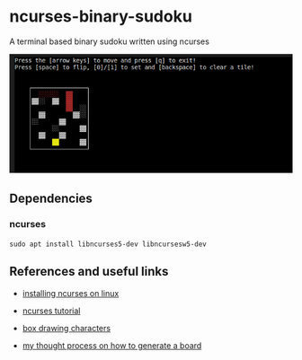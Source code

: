 # ncurses-binary-sudoku

A terminal based binary sudoku written using ncurses

![screenshot](screenshot.png?raw=true "screenshot")

## Dependencies

### ncurses

`sudo apt install libncurses5-dev libncursesw5-dev`

## References and useful links

- [installing ncurses on linux](https://www.cyberciti.biz/faq/linux-install-ncurses-library-headers-on-debian-ubuntu-centos-fedora/)
- [ncurses tutorial](https://www.youtube.com/playlist?list=PL2U2TQ__OrQ8jTf0_noNKtHMuYlyxQl4v)
- [box drawing characters](https://en.wikipedia.org/wiki/Box-drawing_character)

- [my thought process on how to generate a board](./docs/generating-a-board.md)
